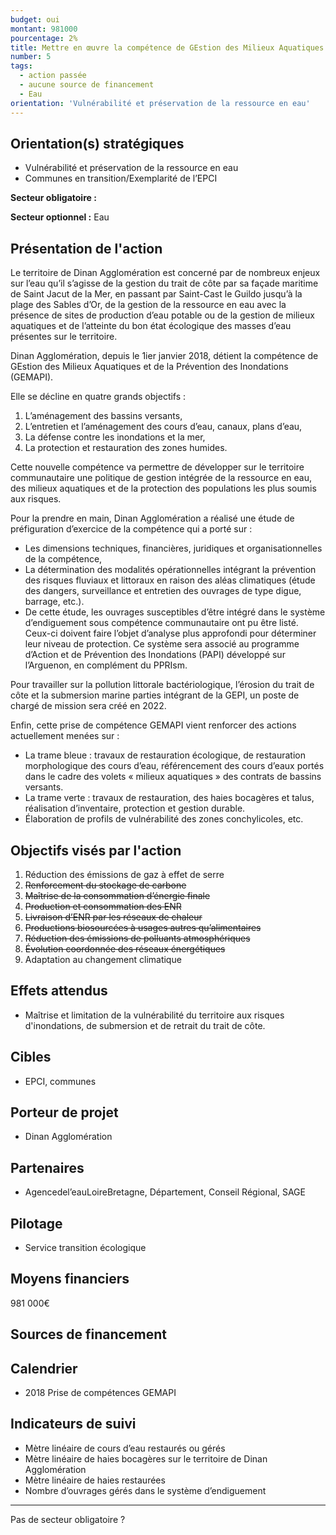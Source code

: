 ```yaml
---
budget: oui
montant: 981000
pourcentage: 2%
title: Mettre en œuvre la compétence de GEstion des Milieux Aquatiques et la Prévention des Inondations (GEMAPI)
number: 5
tags:
  - action passée
  - aucune source de financement
  - Eau
orientation: 'Vulnérabilité et préservation de la ressource en eau'
---
```


## Orientation(s) stratégiques

- Vulnérabilité et préservation de la ressource en eau
- Communes en transition/Exemplarité de l’EPCI

**Secteur obligatoire :**

**Secteur optionnel :** Eau

## Présentation de l'action

Le territoire de Dinan Agglomération est concerné par de nombreux enjeux sur l’eau qu’il s’agisse de la gestion du trait de côte par sa façade maritime de Saint Jacut de la Mer, en passant par Saint-Cast le Guildo jusqu’à la plage des Sables d’Or, de la gestion de la ressource en eau avec la présence de sites de production d’eau potable ou de la gestion de milieux aquatiques et de l’atteinte du bon état écologique des masses d’eau présentes sur le territoire.

Dinan Agglomération, depuis le 1ier janvier 2018, détient la compétence de GEstion des Milieux Aquatiques et de la Prévention des Inondations (GEMAPI).

Elle se décline en quatre grands objectifs :
1. L’aménagement des bassins versants,
2. L’entretien et l’aménagement des cours d’eau, canaux, plans d’eau,
3. La défense contre les inondations et la mer,
4. La protection et restauration des zones humides.

Cette nouvelle compétence va permettre de développer sur le territoire communautaire une politique de gestion intégrée de la ressource en eau, des milieux aquatiques et de la protection des populations les plus soumis aux risques.

Pour la prendre en main, Dinan Agglomération a réalisé une étude de préfiguration d’exercice de la compétence qui a porté sur :
- Les dimensions techniques, financières, juridiques et organisationnelles de la compétence,
- La détermination des modalités opérationnelles intégrant la prévention des risques fluviaux et littoraux en raison des aléas climatiques (étude des dangers, surveillance et entretien des ouvrages de type digue, barrage, etc.).
- De cette étude, les ouvrages susceptibles d’être intégré dans le système d’endiguement sous compétence communautaire ont pu être listé. Ceux-ci doivent faire l’objet d’analyse plus approfondi pour déterminer leur niveau de protection. Ce système sera associé au programme d’Action et de Prévention des Inondations (PAPI) développé sur l’Arguenon, en complément du PPRIsm.

Pour travailler sur la pollution littorale bactériologique, l’érosion du trait de côte et la submersion marine parties intégrant de la GEPI, un poste de chargé de mission sera créé en 2022.

Enfin, cette prise de compétence GEMAPI vient renforcer des actions actuellement menées sur :
- La trame bleue : travaux de restauration écologique, de restauration morphologique des cours d’eau, référencement des cours d’eaux portés dans le cadre des volets « milieux aquatiques » des contrats de bassins versants.
- La trame verte : travaux de restauration, des haies bocagères et talus, réalisation d’inventaire, protection et gestion durable.
- Élaboration de profils de vulnérabilité des zones conchylicoles, etc.

## Objectifs visés par l'action

1. Réduction des émissions de gaz à effet de serre
2. ~~Renforcement du stockage de carbone~~
3. ~~Maîtrise de la consommation d’énergie finale~~
4. ~~Production et consommation des ENR~~
5. ~~Livraison d’ENR par les réseaux de chaleur~~
6. ~~Productions biosourcées à usages autres qu’alimentaires~~
7. ~~Réduction des émissions de polluants atmosphériques~~
8. ~~Évolution coordonnée des réseaux énergétiques~~
9. Adaptation au changement climatique


## Effets attendus

- Maîtrise et limitation de la vulnérabilité du territoire aux risques d'inondations, de submersion et de retrait du trait de côte.

## Cibles

- EPCI, communes

## Porteur de projet

- Dinan Agglomération

## Partenaires

- Agencedel’eauLoireBretagne, Département, Conseil Régional, SAGE

## Pilotage

- Service transition écologique

## Moyens financiers

981 000€

## Sources de financement



## Calendrier

- 2018 Prise de compétences GEMAPI

## Indicateurs de suivi

- Mètre linéaire de cours d’eau restaurés ou gérés
- Mètre linéaire de haies bocagères sur le territoire de Dinan Agglomération
- Mètre linéaire de haies restaurées
- Nombre d’ouvrages gérés dans le système d’endiguement

---

Pas de secteur obligatoire ?
